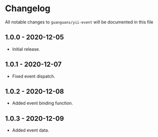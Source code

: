 # Changelog

All notable changes to `guanguans/yii-event` will be documented in this file

## 1.0.0 - 2020-12-05

* Initial release.

## 1.0.1 - 2020-12-07

* Fixed event dispatch.

## 1.0.2 - 2020-12-08

* Added event binding function.

## 1.0.3 - 2020-12-09

* Added event data.
